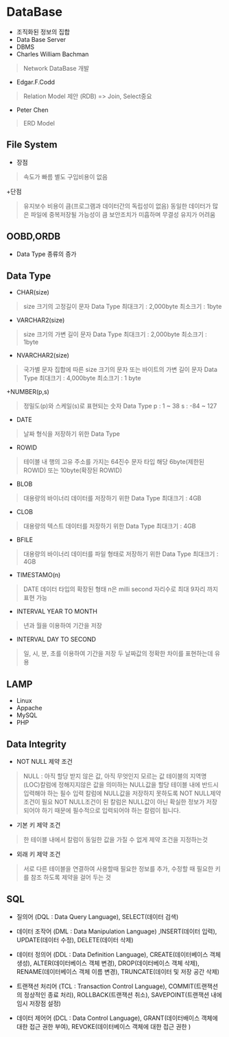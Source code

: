 DataBase
===========
+ 조직화된 정보의 집합
+ Data Base Server
+ DBMS
+ Charles William Bachman
> Network DataBase 개발
+ Edgar.F.Codd
> Relation Model 제안 (RDB) => Join, Select중요
+ Peter Chen
> ERD Model


File System
------------
+ 장점
> 속도가 빠름
> 별도 구입비용이 없음

+단점
> 유지보수 비용이 큼(프로그램과 데이터간의 독립성이 없음)
> 동일한 데이터가 많은 파일에 중복저장될 가능성이 큼
> 보안조치가 미흡하며 무결성 유지가 어려움


OOBD,ORDB
--------------
+ Data Type 종류의 증가


Data Type
--------
+ CHAR(size)
> size 크기의 고정길이 문자 Data Type
> 최대크기 : 2,000byte
> 최소크기 : 1byte

+ VARCHAR2(size)
> size 크기의 가변 길이 문자 Data Type
> 최대크기 : 2,000byte
> 최소크기 : 1byte

+ NVARCHAR2(size)
> 국가별 문자 집합에 따른 size
> 크기의 문자 또는 바이트의 가변 길이 문자 Data Type
> 최대크기 : 4,000byte
> 최소크기 : 1 byte

+NUMBER(p,s)
> 정밀도(p)와 스케일(s)로 표현되는 숫자 Data Type
> p : 1 ~ 38
> s : -84 ~ 127

+ DATE
> 날짜 형식을 저장하기 위한 Data Type

+ ROWID
> 테이블 내 행의 고유 주소를 가지는 64진수 문자 타입
> 해당 6byte(제한된 ROWID) 또는 10byte(확장된 ROWID)

+ BLOB
> 대용량의 바이너리 데이터를 저장하기 위한 Data Type
> 최대크기 : 4GB

+ CLOB
> 대용량의 텍스트 데이터를 저장하기 위한 Data Type
> 최대크기 : 4GB

+ BFILE
> 대용량의 바이너리 데이터를 파일 형태로 저장하기 위한 Data Type
> 최대크기 : 4GB

+ TIMESTAMO(n)
> DATE 데이터 타입의 확장된 형태
> n은 milli second 자리수로 최대 9자리 까지 표현 가능

+ INTERVAL YEAR TO MONTH
> 년과 월을 이용하여 기간을 저장

+ INTERVAL DAY TO SECOND
> 일, 시, 분, 초를 이용하여 기간을 저장
> 두 날짜값의 정확한 차이를 표현하는데 유용

LAMP
------
+ Linux
+ Appache
+ MySQL
+ PHP


Data Integrity
--------
+ NOT NULL 제약 조건
> NULL : 아직 할당 받지 않은 값, 아직 무엇인지 모르는 값
  테이블의 지역명(LOC)칼럼에 정해지지않은 값을 의미하는 NULL값을 할당
  테이블 내에 반드시 입력해야 하는 필수 입력 칼럼에 NULL값을 저장하지 못하도록 NOT NULL제약 조건이 필요
  NOT NULL조건이 된 칼럼은 NULL값이 아닌 확실한 정보가 저장되어야 하기 때문에 필수적으로 입력되어야 하는 칼럼이 됩니다.

+ 기본 키 제약 조건
> 한 테이블 내에서 칼럼이 동일한 값을 가질 수 없게 제약 조건을 지정하는것

+ 외래 키 제약 조건
> 서로 다른 테이블을 연결하여 사용할때 필요한 정보를 추가, 수정할 때 필요한 키를 참조 하도록 제약을 걸어 두는 것


SQL
--------
+ 질의어 (DQL : Data Query Language), SELECT(데이터 검색)

+ 데이터 조작어 (DML : Data Manipulation Language) ,INSERT(데이터 입력), UPDATE(데이터 수정), DELETE(데이터 삭제)

+ 데이터 정의어 (DDL : Data Definition Language), CREATE(데이터베이스 객체 생성), ALTER(데이터베이스 객체 변경), 
  DROP(데이터베이스 객체 삭제), RENAME(데이터베이스 객체 이름 변경), TRUNCATE(데이터 및 저장 공간 삭제)
  
+ 트랜잭션 처리어 (TCL : Transaction Control Language), COMMIT(트랜잭션의 정상적인 종료 처리), 
  ROLLBACK(트랜잭션 취소), SAVEPOINT(트랜잭션 내에 임시 저장점 설정)

+ 데이터 제어어 (DCL : Data Control Language), GRANT(데이터배이스 객체에 대한 접근 권한 부여), REVOKE(데이터베이스 객체에 대한 접근 권한 )
